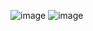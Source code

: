 ![image](https://user-images.githubusercontent.com/79866648/200334775-5f568294-1020-4852-be00-15193389a26a.PNG)
![image](https://user-images.githubusercontent.com/79866648/200334840-b53d45b8-d8e2-481b-b89e-b1d03e230898.PNG)
